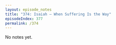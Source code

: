 ```yaml
---
layout: episode_notes
title: "374: Isaiah — When Suffering Is the Way"
episodeIndex: 377
permalink: /374
---
```

No notes yet.
